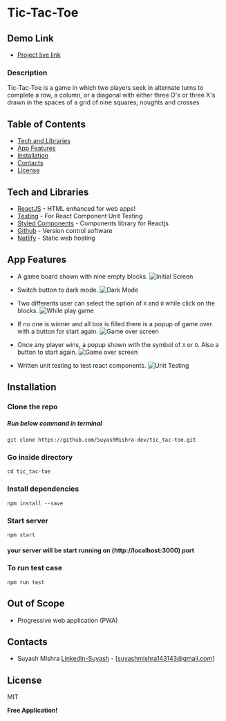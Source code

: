 # Tic-Tac-Toe

## Demo Link 
* [Project live link]()


### Description 
Tic-Tac-Toe is a game in which two players seek in alternate turns to complete a row, a column, or a diagonal with either three O's or three X's drawn in the spaces of a grid of nine squares; noughts and crosses

## Table of Contents


  * [Tech and Libraries](#techandlibraries)
  * [App Features](#features)
  * [Installation](#installation)
  * [Contacts](#contacts)
  * [License](#license)



## Tech and Libraries

- [ReactJS](http://reactjs.org) - HTML enhanced for web apps!
- [Testing](https://testing-library.com/docs/react-testing-library/intro/) - For React Component Unit Testing
- [Styled Components](https://styled-components.com/docs) - Components library for Reactjs
- [Github](https://github.com/) - Version control software
- [Netlify](https://www.netlify.com/) - Static web hosting


## App Features

- A game board shown with nine empty blocks.
![Initial Screen](https://github.com/SuyashMishra-dev/suyashmishra-dev.github.io/blob/main/open_light.png?raw=true)

- Switch button to dark mode.
![Dark Mode](https://github.com/SuyashMishra-dev/suyashmishra-dev.github.io/blob/main/open_dark.png?raw=true)

- Two differents user can select the option of `X` and `O` while click on the blocks.
 ![While play game](https://github.com/SuyashMishra-dev/suyashmishra-dev.github.io/blob/main/play_dark.png?raw=true)

- If no one is winner and all box is filled there is a popup of game over with a button for start again.
 ![Game over screen](https://github.com/SuyashMishra-dev/suyashmishra-dev.github.io/blob/main/game_over.png?raw=true)

- Once any player wins, a popup shown with the symbol of `X` or `O`. Also a button to start again.
![Game over screen](https://github.com/SuyashMishra-dev/suyashmishra-dev.github.io/blob/main/winner.png?raw=true)

- Written unit testing to test react components.
![Unit Testing]()



## Installation

### Clone the repo
##### Run below command in terminal
```
git clone https://github.com/SuyashMishra-dev/tic_tac-toe.git
```
### Go inside directory
```
cd tic_tac-toe
```
### Install dependencies
```
npm install --save
```
### Start server
```
npm start
```

#### your server will be start running on (http://localhost:3000) port

### To run test case
```
npm run test
```



## Out of Scope
-  Progressive web application (PWA)


## Contacts

- Suyash Mishra [LinkedIn-Suyash](https://www.linkedin.com/in/suyash-mishra00) - [<suyashmishra143143@gmail.com>]

## License

MIT

**Free Application!**

